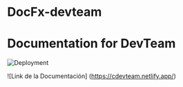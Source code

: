 # DocFx-devteam

# Documentation for DevTeam

![Deployment](https://github.com/Astianax/DocFx-devteam/workflows/Deployment/badge.svg?branch=master)

![Link de la Documentación] (https://cdevteam.netlify.app/)
